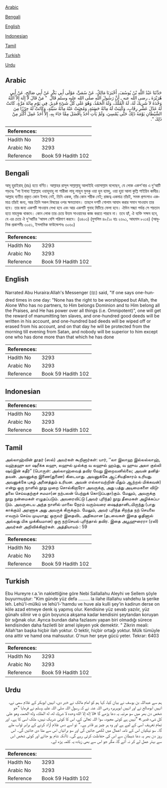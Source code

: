 [Arabic](#arabic)

[Bengali](#bengali)

[English](#english)

[Indonesian](#indonesian)

[Tamil](#tamil)

[Turkish](#turkish)

[Urdu](#urdu)

## Arabic


<div dir="rtl" lang="ar" style={{fontSize:'larger',backgroundColor:'#f8f9fa',padding:20}}>
حَدَّثَنَا عَبْدُ اللَّهِ بْنُ يُوسُفَ، أَخْبَرَنَا مَالِكٌ، عَنْ سُمَىٍّ، مَوْلَى أَبِي بَكْرٍ عَنْ أَبِي صَالِحٍ، عَنْ أَبِي هُرَيْرَةَ ـ رضى الله عنه ـ أَنَّ رَسُولَ اللَّهِ صلى الله عليه وسلم قَالَ ‏ "‏ مَنْ قَالَ لاَ إِلَهَ إِلاَّ اللَّهُ وَحْدَهُ لاَ شَرِيكَ لَهُ، لَهُ الْمُلْكُ، وَلَهُ الْحَمْدُ، وَهُوَ عَلَى كُلِّ شَىْءٍ قَدِيرٌ‏.‏ فِي يَوْمٍ مِائَةَ مَرَّةٍ، كَانَتْ لَهُ عَدْلَ عَشْرِ رِقَابٍ، وَكُتِبَتْ لَهُ مِائَةُ حَسَنَةٍ، وَمُحِيَتْ عَنْهُ مِائَةُ سَيِّئَةٍ، وَكَانَتْ لَهُ حِرْزًا مِنَ الشَّيْطَانِ يَوْمَهُ ذَلِكَ حَتَّى يُمْسِيَ، وَلَمْ يَأْتِ أَحَدٌ بِأَفْضَلَ مِمَّا جَاءَ بِهِ، إِلاَّ أَحَدٌ عَمِلَ أَكْثَرَ مِنْ ذَلِكَ ‏"‏‏.‏
</div>
<div style={{backgroundColor:'#f8f9fa',padding:20, marginBottom: 10}}><table> <thead> <tr> <th>References:</th> <th></th> </tr> </thead> <tbody><tr><td>Hadith No</td><td>3293</td></tr><tr><td>Arabic No</td><td>3293</td></tr><tr><td>Reference</td><td>Book 59 Hadith 102</td></tr></tbody></table></div>

## Bengali


<div dir="ltr" lang="bn" style={{fontSize:'larger',backgroundColor:'#f8f9fa',padding:20}}>
আবূ হুরাইরাহ্ (রাঃ) হতে বর্ণিত। আল্লাহর রাসূল সাল্লাল্লাহু আলাইহি ওয়াসাল্লাম বলেছেন, যে লোক একশ’বার এ দু‘আটি পড়বেঃ "লা ইলাহা ইল্লাল্লাহ ওয়াহুদাহু লা শারীকা লাহু লাহুল মুলকু ওয়া হুল হামদু, ওয়া হুয়া আলা কুল্লি শাইয়িন কাদীর। আল্লাহ ব্যতীত প্রকৃত কোন ইলাহ নেই, তিনি একক, তাঁর কোন শরীক নেই; রাজত্ব একমাত্র তাঁরই, সমস্ত প্রশংসাও একমাত্র তাঁরই জন্য, আর তিনি সকল বিষয়ের ওপর ক্ষমতাবান। তাহলে দশটি গোলাম আযাদ করার সমান সাওয়াব তার হবে। তার জন্য একশটি সাওয়াব লেখা হবে এবং আর একশটি গুনাহ মিটিয়ে ফেলা হবে। ঐদিন সন্ধ্যা পর্যন্ত সে শয়তান হতে মাহফুজ থাকবে। কোন লোক তার চেয়ে উত্তম সাওয়াবের কাজ করতে পারবে না। তবে হ্যাঁ, ঐ ব্যক্তি সক্ষম হবে, যে এর চেয়ে ঐ দু‘আটির ‘আমল বেশি পরিমাণ করবে। (৬৪০৩) (মুসলিম ৪৮/১০ হাঃ ২৬৯১, আহমাদ ৮০১৪) (আধুনিক প্রকাশনীঃ ৩০৫১, ইসলামিক ফাউন্ডেশনঃ ৩০৬০)
</div>
<div style={{backgroundColor:'#f8f9fa',padding:20, marginBottom: 10}}><table> <thead> <tr> <th>References:</th> <th></th> </tr> </thead> <tbody><tr><td>Hadith No</td><td>3293</td></tr><tr><td>Arabic No</td><td>3293</td></tr><tr><td>Reference</td><td>Book 59 Hadith 102</td></tr></tbody></table></div>

## English


<div dir="ltr" lang="en" style={{fontSize:'larger',backgroundColor:'#f8f9fa',padding:20}}>
Narrated Abu Huraira:Allah's Messenger (ﷺ) said, "If one says one-hundred times in one day: "None has the right to be worshipped but Allah, the Alone Who has no partners, to Him belongs Dominion and to Him belong all the Praises, and He has power over all things (i.e. Omnipotent)", one will get the reward of manumitting ten slaves, and one-hundred good deeds will be written in his account, and one-hundred bad deeds will be wiped off or erased from his account, and on that day he will be protected from the morning till evening from Satan, and nobody will be superior to him except one who has done more than that which he has done
</div>
<div style={{backgroundColor:'#f8f9fa',padding:20, marginBottom: 10}}><table> <thead> <tr> <th>References:</th> <th></th> </tr> </thead> <tbody><tr><td>Hadith No</td><td>3293</td></tr><tr><td>Arabic No</td><td>3293</td></tr><tr><td>Reference</td><td>Book 59 Hadith 102</td></tr></tbody></table></div>

## Indonesian


<div dir="ltr" lang="id" style={{fontSize:'larger',backgroundColor:'#f8f9fa',padding:20}}>

</div>
<div style={{backgroundColor:'#f8f9fa',padding:20, marginBottom: 10}}><table> <thead> <tr> <th>References:</th> <th></th> </tr> </thead> <tbody><tr><td>Hadith No</td><td>3293</td></tr><tr><td>Arabic No</td><td>3293</td></tr><tr><td>Reference</td><td>Book 59 Hadith 102</td></tr></tbody></table></div>

## Tamil


<div dir="ltr" lang="ta" style={{fontSize:'larger',backgroundColor:'#f8f9fa',padding:20}}>
அல்லாஹ்வின் தூதர் (ஸல்) அவர்கள் கூறினார்கள்: யார், ‘‘லா இலாஹ இல்லல்லாஹ், வஹ்தஹு லா ஷரீக்க லஹு, லஹுல் முல்க்கு வ லஹுல் ஹம்து, வ ஹுவ அலா குல்லி ஷய்இன் கதீர்” (பொருள்: அல்லாஹ்வைத் தவிர வேறு இறைவனில்லை; அவன் தனித்தவன். அவனுக்கு இணை(துணை) கிடையாது. அவனுக்கே ஆட்சியதிகாரம் உரியது. அவனுக்கே புகழ் அனைத்தும் உரியன. அவன் எல்லாவற்றின் மீதும் ஆற்றல் மிக்கவன்) என்று ஒரு நாளில் நூறு முறை சொல்கிறாரோ அவருக்கு, அது பத்து அடிமைகளை விடுதலை செய்வதற்குச் சமமா(ன நற்பலன் பெற்றுக் கொடுப்பதா)கும். மேலும், அவருக்கு நூறு நன்மைகள் எழுதப்படும். அவரைவிட்டு (அவர் புரிந்த) நூறு தீமைகள் அழிக்கப்படும். அவருடைய அந்த நாளில் மாலை நேரம் வரும்வரை ஷைத்தானிடமிருந்து (பாது காக்கும்) அரணாக அது அவருக் கிருக்கும். மேலும், அவர் புரிந்த சிறந்த நற் செயலை எவரும் செய்ய முடியாது; ஒருவர் இதைவிட அதிகமான (தடவைகள் இதை ஓதினால் அல்லது மிக முக்கியமான) ஒரு நற்செயல் புரிந்தால் தவிர. இதை அபூஹுரைரா (ரலி) அவர்கள் அறிவிக்கிறார்கள். அத்தியாயம் : 59
</div>
<div style={{backgroundColor:'#f8f9fa',padding:20, marginBottom: 10}}><table> <thead> <tr> <th>References:</th> <th></th> </tr> </thead> <tbody><tr><td>Hadith No</td><td>3293</td></tr><tr><td>Arabic No</td><td>3293</td></tr><tr><td>Reference</td><td>Book 59 Hadith 102</td></tr></tbody></table></div>

## Turkish


<div dir="ltr" lang="tr" style={{fontSize:'larger',backgroundColor:'#f8f9fa',padding:20}}>
Ebu Hureyre r.a.'in naklettiğine göre Nebi Sallallahu Aleyhi ve Sellem şöyle buyurmuştur: "Kim günde yüz defa ......... la ilahe illallahu vahdehu la şerike leh. Lehü'l-mülkü ve lehü'l-'hamdu ve huve ala kulli şey'in kadirun derse on köle azad etmeye denk iş yapmış olur. Kendisine yüz sevab yazılır, yüz günahı silinir ve o gün boyunca akşama kadar kendisini şeytandan koruyan bir sığınak olur. Ayrıca bundan daha fazlasını yapan biri olmadığı sürece kendisinden daha faziletli bir amel işleyen yok demektir. " Zikrin meali: Allah'tan başka hiçbir ilah yoktur. O tektir, hiçbir ortağı yoktur. Mülk tümüyle ona aittir ve hamd ona mahsustur. O'nun her şeye gücü yeter. Tekrar: 6403
</div>
<div style={{backgroundColor:'#f8f9fa',padding:20, marginBottom: 10}}><table> <thead> <tr> <th>References:</th> <th></th> </tr> </thead> <tbody><tr><td>Hadith No</td><td>3293</td></tr><tr><td>Arabic No</td><td>3293</td></tr><tr><td>Reference</td><td>Book 59 Hadith 102</td></tr></tbody></table></div>

## Urdu


<div dir="rtl" lang="ur" style={{fontSize:'larger',backgroundColor:'#f8f9fa',padding:20}}>
ہم سے عبداللہ بن یوسف نے بیان کیا، کہا ہم کو امام مالک نے خبر دی، انہیں ابوبکر کے غلام سمی نے، انہیں ابوصالح نے اور انہیں ابوہریرہ رضی اللہ عنہ نے کہ رسول اللہ صلی اللہ علیہ وسلم نے فرمایا ”جو شخص دن بھر میں سو مرتبہ یہ دعا پڑھے گا «لا إله إلا الله وحده لا شريك له،‏‏‏‏ له الملك،‏‏‏‏ وله الحمد،‏‏‏‏ وهو على كل شىء قدير‏.‏» ”نہیں ہے کوئی معبود، سوا اللہ تعالیٰ کے، اس کا کوئی شریک نہیں، ملک اسی کا ہے۔ اور تمام تعریف اسی کے لیے ہے اور وہ ہر چیز پر قادر ہے۔“ تو اسے دس غلام آزاد کرنے کے برابر ثواب ملے گا۔ سو نیکیاں اس کے نامہ اعمال میں لکھی جائیں گی اور سو برائیاں اس سے مٹا دی جائیں گی۔ اس روز دن بھر یہ دعا شیطان سے اس کی حفاظت کرتی رہے گی۔ تاآنکہ شام ہو جائے اور کوئی شخص اس سے بہتر عمل لے کر نہ آئے گا، مگر جو اس سے بھی زیادہ یہ کلمہ پڑھ لے۔
</div>
<div style={{backgroundColor:'#f8f9fa',padding:20, marginBottom: 10}}><table> <thead> <tr> <th>References:</th> <th></th> </tr> </thead> <tbody><tr><td>Hadith No</td><td>3293</td></tr><tr><td>Arabic No</td><td>3293</td></tr><tr><td>Reference</td><td>Book 59 Hadith 102</td></tr></tbody></table></div>